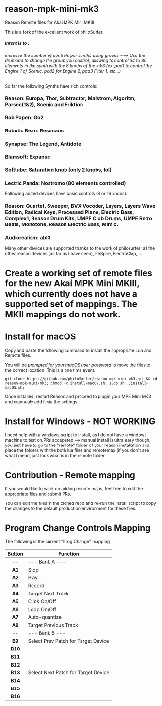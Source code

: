 # reason-mpk-mini-mk3
Reason Remote files for Akai MPK Mini MKIII

This is a fork of the excellent work of philoSurfer.
##### Intent is to :
###### increase the number of controls per synths using groups ===> Use the drumpad to change the group you control, allowing to control 64 to 80 elements in the synth with the 8 knobs of the mk3 (ex: pad1 to control the Engine 1 of Scenic, pad2 for Engine 2, pad3 Filter 1, etc...)

So far the following Synths have rich controls:
### Reason: Europa, Thor, Subtractor, Malstrom, Algoritm, Parsec(1&2), Scenic and Friktion
### Rob Papen: Go2
### Robotic Bean: Resonans
### Synapse: The Legend, Antidote
### Blamsoft: Expanse
### Softtube: Saturation knob (only 2 knobs, lol)
### Lectric Panda: Nostromo (80 elements controlled)

Following added devices have basic controls (8 or 16 knobs):
### Reason: Quartet, Sweeper, BVX Vocoder, Layers, Layers Wave Edition, Radical Keys, Processed Piano, Electric Bass, Complex1, Reason Drum Kits, UMPF Club Drums, UMPF Retro Beats, Monotone, Reason Electric Bass, Mimic.
### Audiorealism: abl3

Many other devices are supported thanks to the work of philosurfer: all the other reason devices (as far as I have seen), ReSpire, ElectroClap, ...




# Create a working set of remote files for the new Akai MPK Mini MKIII, which currently does not have a supported set of mappings.  The MKII mappings do not work.


# Install for macOS
Copy and paste the following command to install the appropriate Lua and Remote files.

You will be _prompted for your macOS user password_ to move the files to the correct location. This is a one time event.
```
git clone https://github.com/philoSurfer/reason-mpk-mini-mk3.git && cd reason-mpk-mini-mk3; chmod +x install-macOS.sh; sudo sh ./install-macOS.sh;
```

Once installed, restart Reason and proceed to plugin your MPK Mini MK3 and mannualy add it via the settings


# Install for Windows - NOT WORKING
I need help with a windows script to install, as I do not have a windows machine to test on.PRs accepeted
==> manual install is ultra easy though, you just have to go to the "remote" folder of your reason installation and place the folders with the both lua files and remotemap (if you don't see what I mean, just look what is in the remote folder. 


# Contribution - Remote mapping
If you would like to work on adding remote maps, feel free to edit the appropriate files and submit PRs.   

You can edit the files in the cloned repo and re-run the install script to copy the changes to the default production environment for these files.

# Program Change Controls Mapping

The following is the current "Prog Change" mapping

| Button | Function|
| :---: | ------|
| --  | --- Bank A ---  |
| __A1__  |  Stop  |
| __A2__  |  Play  |
| __A3__  |  Record |
| __A4__  |  Target Next Track |
| __A5__  |  Click On/Off |
| __A6__  |  Loop On/Off  |
| __A7__  |  Auto-quantize  |
| __A8__  |  Target Previous Track  |
| -- | --- Bank B --- |
| __B9__  |  Select Prev Patch for Target Device  |
| __B10__ | |
| __B11__ | |
| __B12__ | |
| __B13__ | Select Next Patch for Target Device |
| __B14__ | |
| __B15__ | |
| __B16__ | |
